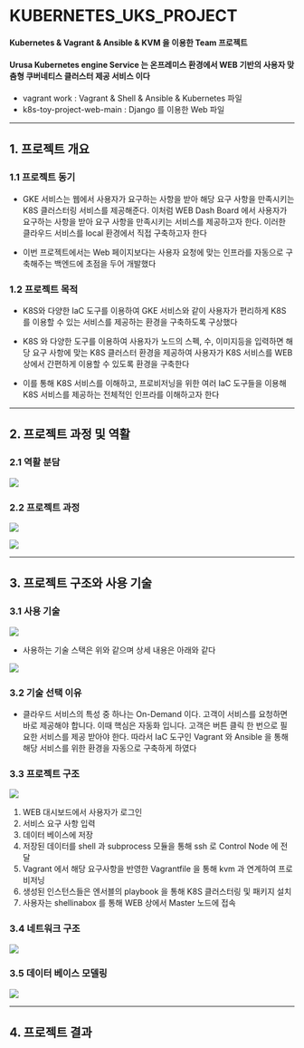 # KUBERNETES_UKS_PROJECT

#### Kubernetes & Vagrant & Ansible & KVM 을 이용한 Team 프로젝트
#### Urusa Kubernetes engine Service 는 온프레미스 환경에서 WEB 기반의 사용자 맞춤형 쿠버네티스 클러스터 제공 서비스 이다
- vagrant work : Vagrant & Shell & Ansible & Kubernetes 파일
- k8s-toy-project-web-main : Django 를 이용한 Web 파일

---

## 1. 프로젝트 개요

### 1.1 프로젝트 동기

- GKE 서비스는 웹에서 사용자가 요구하는 사항을 받아 해당 요구 사항을 만족시키는 K8S 클러스터링 서비스를 제공해준다. 이처럼 WEB Dash Board 에서 사용자가 요구하는 사항을 받아 요구 사항을 만족시키는 서비스를 제공하고자 한다. 이러한 클라우드 서비스를 local 환경에서 직접 구축하고자 한다

- 이번 프로젝트에서는 Web 페이지보다는 사용자 요청에 맞는 인프라를 자동으로 구축해주는 백엔드에 초점을 두어 개발했다

### 1.2 프로젝트 목적

- K8S와 다양한 IaC 도구를 이용하여 GKE 서비스와 같이 사용자가 편리하게 K8S 를 이용할 수 있는 서비스를 제공하는 환경을 구축하도록 구상했다

- K8S 와 다양한 도구를 이용하여 사용자가 노드의 스펙, 수, 이미지등을 입력하면 해당 요구 사항에 맞는 K8S 클러스터 환경을 제공하여 사용자가 K8S 서비스를 WEB 상에서 간편하게 이용할 수 있도록 환경을 구축한다

- 이를 통해 K8S 서비스를 이해하고, 프로비저닝을 위한 여러 IaC 도구들을 이용해 K8S 서비스를 제공하는 전체적인 인프라를 이해하고자 한다

---

## 2. 프로젝트 과정 및 역활

### 2.1 역활 분담

![](https://velog.velcdn.com/images/lijahong/post/86785745-b4f5-4b2a-b0f3-1dd3db4b9ad9/image.png)

### 2.2 프로젝트 과정

![](https://velog.velcdn.com/images/lijahong/post/1cc574db-d923-404b-8ecc-11b2fd8b0001/image.png)

![](https://velog.velcdn.com/images/lijahong/post/55bc408e-f87b-416c-be90-0890de7ee2ce/image.png)

---

## 3. 프로젝트 구조와 사용 기술

### 3.1 사용 기술

![](https://velog.velcdn.com/images/lijahong/post/82b90f90-429d-4452-bf60-74759312531a/image.png)
- 사용하는 기술 스택은 위와 같으며 상세 내용은 아래와 같다

![](https://velog.velcdn.com/images/lijahong/post/3d71f601-0f9c-444e-b93f-e1172f3ca824/image.png)

### 3.2 기술 선택 이유

- 클라우드 서비스의 특성 중 하나는 On-Demand 이다. 고객이 서비스를 요청하면 바로 제공해야 합니다. 이때 핵심은 자동화 입니다. 고객은 버튼 클릭 한 번으로 필요한 서비스를 제공 받아야 한다. 따라서 IaC 도구인 Vagrant 와 Ansible 을 통해 해당 서비스를 위한 환경을 자동으로 구축하게 하였다

### 3.3 프로젝트 구조

![](https://velog.velcdn.com/images/lijahong/post/17da91b7-8774-46e6-8bac-f99fe6ea2b37/image.png)

1. WEB 대시보드에서 사용자가 로그인
2. 서비스 요구 사항 입력
3. 데이터 베이스에 저장
4. 저장된 데이터를 shell 과 subprocess 모듈을 통해 ssh 로 Control Node 에 전달
5. Vagrant 에서 해당 요구사항을 반영한 Vagrantfile 을 통해 kvm 과 연계하여 프로비저닝
6. 생성된 인스턴스들은 엔서블의 playbook 을 통해 K8S 클러스터링 및 패키지 설치
7. 사용자는 shellinabox 를 통해 WEB 상에서 Master 노드에 접속

### 3.4 네트워크 구조

![](https://velog.velcdn.com/images/lijahong/post/fd545bed-154f-4106-883d-bd90d1eaeb80/image.png)

### 3.5 데이터 베이스 모델링

![](https://velog.velcdn.com/images/lijahong/post/2c88b269-90ae-47ac-9517-075bec8c5090/image.png)

---

## 4. 프로젝트 결과
